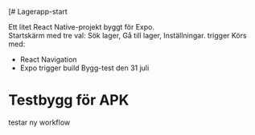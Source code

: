 [# Lagerapp-start

Ett litet React Native-projekt byggt för Expo.  
Startskärm med tre val: Sök lager, Gå till lager, Inställningar.
trigger
Körs med:
- React Navigation
- Expo
trigger build
Bygg-test den 31 juli
<!-- Trigger build 2 -->
<!-- Trigger build 3 -->
# Testbygg för APK
testar ny workflow
